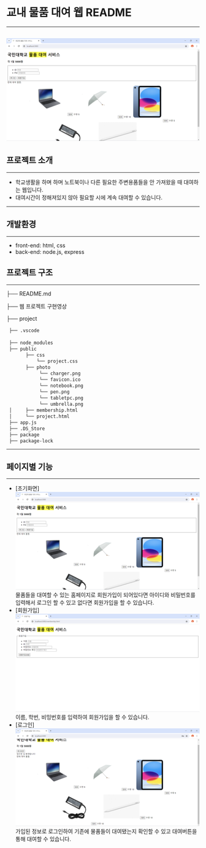 # 교내 물품 대여 웹 README
---
![실행화면](https://github.com/captain-LIM/web_project/blob/main/%EC%8B%A4%ED%96%89%ED%99%94%EB%A9%B4.png)
-------
## 프로젝트 소개
---
* 학교생활을 하며 하며 노트북이나 다른 필요한 주변용품들을 안 가져왔을 때 대여하는 웹입니다.
* 대여시간이 정해져있지 않아 필요할 시에 계속 대여할 수 있습니다.
---
## 개발환경
---
* front-end: html, css
* back-end: node.js, express
## 프로젝트 구조
---
├── README.md

├── 웹 프로젝트 구현영상

├── project

     ├── .vscode

     ├── node_modules
     ├── public
           ├── css
               └── project.css
           ├── photo
                └── charger.png
                └── favicon.ico
                └── notebook.png
                └── pen.png
                └── tabletpc.png
                └── umbrella.png
     │     ├── membership.html
     │     └── project.html
     ├── app.js
     ├── .DS_Store
     ├── package
     ├── package-lock
---
## 페이지별 기능
---
* [초기화면]
![실행화면](https://github.com/captain-LIM/web_project/blob/main/%EC%8B%A4%ED%96%89%ED%99%94%EB%A9%B4.png)
물품들을 대여할 수 있는 홈페이지로 회원가입이 되어있다면 아이디와 비밀번호를 입력해서 로그인 할 수 있고 없다면 회원가입을 할 수 있습니다.
* [회원가입]
![회원가입](https://github.com/captain-LIM/web_project/blob/main/%ED%9A%8C%EC%9B%90%EA%B0%80%EC%9E%85%20%ED%99%94%EB%A9%B4.png)
이름, 학번, 비밍번호를 입력하여 회원가입을 할 수 있습니다.
* [로그인]
![로그인](https://github.com/captain-LIM/web_project/blob/main/%EB%A1%9C%EA%B7%B8%EC%9D%B8%20%ED%99%94%EB%A9%B4.png)
가입된 정보로 로그인하여 기존에 물품들이 대여됐는지 확인할 수 있고 대여버튼을 통해 대여할 수 있습니다.
